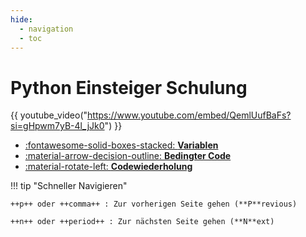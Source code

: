 ```yaml
---
hide:
  - navigation
  - toc
---
```


# Python Einsteiger Schulung

{{ youtube_video("https://www.youtube.com/embed/QemlUufBaFs?si=gHpwm7yB-4l_jJk0") }}

<div class="grid cards" markdown>

- [:fontawesome-solid-boxes-stacked: **Variablen**](content/variables/variablen.md)
- [:material-arrow-decision-outline: **Bedingter Code**](content/bedingter_code/bedingter_code.md)
- [:material-rotate-left: **Codewiederholung**](content/loops/loops.md)

</div>



!!! tip "Schneller Navigieren"

    ++p++ oder ++comma++ : Zur vorherigen Seite gehen (**P**revious)

    ++n++ oder ++period++ : Zur nächsten Seite gehen (**N**ext)
 